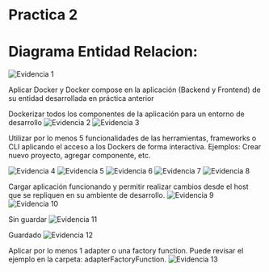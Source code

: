# Practica 2
# Diagrama Entidad Relacion:
![Evidencia 1](<./Evidencias/1.jpg>)

Aplicar Docker y Docker compose en la aplicación (Backend y Frontend) de su 
entidad desarrollada en práctica anterior

Dockerizar todos los componentes de la aplicación para un entorno de 
desarrollo
![Evidencia 2](<./Evidencias/2.png>)
![Evidencia 3](<./Evidencias/3.png>)

Utilizar por lo menos 5 funcionalidades de las herramientas, frameworks o CLI 
aplicando el acceso a los Dockers de forma interactiva. Ejemplos: Crear nuevo 
proyecto, agregar componente, etc.

![Evidencia 4](<./Evidencias/4.png>)
![Evidencia 5](<./Evidencias/5.png>)
![Evidencia 6](<./Evidencias/6.png>)
![Evidencia 7](<./Evidencias/7.png>)
![Evidencia 8](<./Evidencias/8.png>)


Cargar aplicación funcionando y permitir realizar cambios desde el host que se 
repliquen en su ambiente de desarrollo.
![Evidencia 9](<./Evidencias/9.png>)
![Evidencia 10](<./Evidencias/10.png>)

Sin guardar
![Evidencia 11](<./Evidencias/11.png>)

Guardado
![Evidencia 12](<./Evidencias/12.png>)

Aplicar por lo menos 1 adapter o una factory function. Puede revisar el ejemplo en la carpeta: adapterFactoryFunction.
![Evidencia 13](<./Evidencias/13.png>)